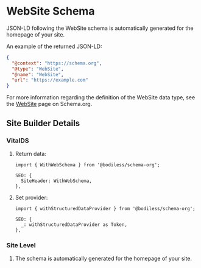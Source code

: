 # WebSite Schema

JSON-LD following the WebSite schema is automatically generated for the homepage of your site.

An example of the returned JSON-LD:

```json
{
  "@context": "https://schema.org",
  "@type": "WebSite",
  "@name": "WebSite",
  "url": "https://example.com"
}
```

For more information regarding the definition of the WebSite data type, see the
[WebSite](https://schema.org/WebSite) page on Schema.org.

## Site Builder Details

### VitalDS

01. Return data:

    ```tsx
    import { WithWebSchema } from '@bodiless/schema-org';

    SEO: {
      SiteHeader: WithWebSchema,
    },
    ```

01. Set provider:

    ```tsx
    import { withStructuredDataProvider } from '@bodiless/schema-org';

    SEO: {
      _: withStructuredDataProvider as Token,
    },
    ```

### Site Level

01. The schema is automatically generated for the homepage of your site.

